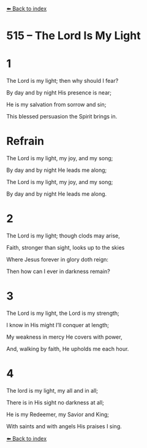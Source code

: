 [⬅️ Back to index](../README.md)

# 515 – The Lord Is My Light





# 1

The Lord is my light; then why should I fear?

By day and by night His presence is near;

He is my salvation from sorrow and sin;

This blessed persuasion the Spirit brings in.



# Refrain

The Lord is my light, my joy, and my song;

By day and by night He leads me along;

The Lord is my light, my joy, and my song;

By day and by night He leads me along.



# 2

The Lord is my light; though clods may arise,

Faith, stronger than sight, looks up to the skies

Where Jesus forever in glory doth reign:

Then how can I ever in darkness remain?



# 3

The Lord is my light, the Lord is my strength;

I know in His might I’ll conquer at length;

My weakness in mercy He covers with power,

And, walking by faith, He upholds me each hour.



# 4

The lord is my light, my all and in all;

There is in His sight no darkness at all;

He is my Redeemer, my Savior and King;

With saints and with angels His praises I sing.

[⬅️ Back to index](../README.md)
